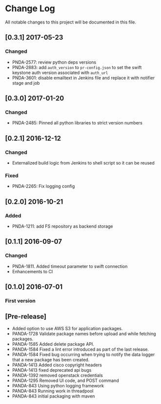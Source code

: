 # Change Log
All notable changes to this project will be documented in this file.

## [0.3.1] 2017-05-23
### Changed
- PNDA-2577: review python deps versions
- PNDA-2883: add `auth_version` to `pr-config.json` to set the swift keystone auth version associated with `auth_url`
- PNDA-3601: disable emailtext in Jenkins file and replace it with notifier stage and job

## [0.3.0] 2017-01-20
### Changed
- PNDA-2485: Pinned all python libraries to strict version numbers

## [0.2.1] 2016-12-12
### Changed
- Externalized build logic from Jenkins to shell script so it can be reused

### Fixed
- PNDA-2265: Fix logging config

## [0.2.0] 2016-10-21
### Added
- PNDA-1211: add FS repository as backend storage

## [0.1.1] 2016-09-07
### Changed
- PNDA-1811. Added timeout parameter to swift connection
- Enhancements to CI

## [0.1.0] 2016-07-01
### First version

## [Pre-release]

- Added option to use AWS S3 for application packages.
- PANDA-1728   Validate package names before upload and while fetching packages.
- PANDA-1585   Added delete package API.
- PANDA-1584   Fixed a lint error introduced as part of the last release.
- PANDA-1584   Fixed bug occurring when trying to notify the data logger that a new package has been created.
- PANDA-1413   Added cisco copyright headers
- PANDA-1413   fixed deprecated api bugs
- PANDA-1392   removed openstack credentials
- PANDA-1295   Removed UI code, and POST command
- PANDA-843   Using python logging framework
- PANDA-843   Running work in threadpool
- PANDA-843 initial packaging with maven
